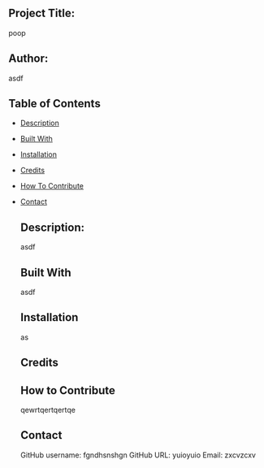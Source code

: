 
  
  ## Project Title:

  poop

  
  ## Author:
  
  asdf


  ## Table of Contents

- [Description](#description)
- [Built With](#builtwith)
- [Installation](#installation)
- [Credits](#credits)
- [How To Contribute](#how-to-contribute)
- [Contact](#contact)


  ## Description:

  asdf


  ## Built With

  asdf


  ## Installation

  as


  ## Credits

  


  ## How to Contribute

  qewrtqertqertqe


  ## Contact

  GitHub username: fgndhsnshgn
  GitHub URL: yuioyuio
  Email: zxcvzcxv

